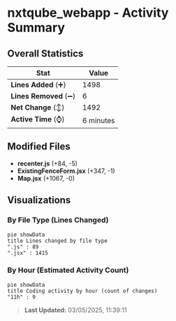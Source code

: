 # nxtqube_webapp - Activity Summary 

## Overall Statistics

| Stat                   | Value                                                             |
| ---------------------- | ----------------------------------------------------------------- |
| **Lines Added** (➕)   | 1498                                          |
| **Lines Removed** (➖) | 6                                        |
| **Net Change** (↕)    | 1492                |
| **Active Time** (⌚)   | 6 minutes |


## Modified Files
- **recenter.js** (+84, -5)
- **ExistingFenceForm.jsx** (+347, -1)
- **Map.jsx** (+1067, -0)

## Visualizations

### By File Type (Lines Changed)

```mermaid
pie showData
title Lines changed by file type
".js" : 89
".jsx" : 1415
```

### By Hour (Estimated Activity Count)

```mermaid
pie showData
title Coding activity by hour (count of changes)
"11h" : 9
```


> **Last Updated:** 03/05/2025, 11:39:11